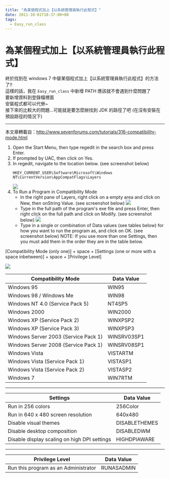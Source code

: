 ```yaml
---
title: "為某個程式加上【以系統管理員執行此程式】"
date: 2011-10-01T18:37:00+08
tags:
  - Easy_run_class
---
```

# 為某個程式加上【以系統管理員執行此程式】

終於找到在 windows 7 中替某個程式加上【以系統管理員執行此程式】的方法了!!  
這樣的話，我在 `Easy_run_class` 中新增 PATH 應該就不會遇到什麼問題了  
要新增資料到登錄檔裡面  
安裝程式都可以代勞~  
接下來的比較大的問題...可能就是要怎麼辦找到 JDK 的路徑了吧 (在沒有安裝在預設路徑的情況下)

- - -

本文章轉載自：<http://www.sevenforums.com/tutorials/316-compatibility-mode.html>

1. Open the Start Menu, then type regedit in the search box and press Enter.
2. If prompted by UAC, then click on Yes.
3. In regedit, navigate to the location below. (see screenshot below)
    ```
    HKEY_CURRENT_USER\Software\Microsoft\Windows NT\CurrentVersion\AppCompatFlags\Layers
    ```
    ![](http://www.sevenforums.com/attachments/tutorials/69881d1272443655t-compatibility-mode-reg1.jpg)
4. To Run a Program in Compatibility Mode
    - In the right pane of Layers, right click on a empty area and click on New, then onString Value. (see screenshot below)
        ![](http://www.sevenforums.com/attachments/tutorials/69882d1272443655t-compatibility-mode-reg2.jpg)
    - Type in the full path of the program's exe file and press Enter, then right click on the full path and click on Modify. (see screenshot below)
        ![](http://www.sevenforums.com/attachments/tutorials/69883d1272443655t-compatibility-mode-reg3.jpg)
    - Type in a single or combination of Data values (see tables below) for how you want to run the program as, and click on OK. (see screenshot below)
        NOTE: If you use more than one Settings, then you must add them in the order they are in the table below.

\[Compatibility Mode (only one)\] + space + \[Settings (one or more with a space inbetween)\] + space + \[Privilege Level\]

![](http://www.sevenforums.com/attachments/tutorials/69884d1272443655t-compatibility-mode-reg4.jpg)

| Compatibility Mode | Data Value |
| --- | --- |
| Windows 95 | WIN95 |
| Windows 98 / Windows Me | WIN98 |
| Windows NT 4.0 (Service Pack 5) | NT4SP5 |
| Windows 2000 | WIN2000 |
| Windows XP (Service Pack 2) | WINXPSP2 |
| Windows XP (Service Pack 3) | WINXPSP3 |
| Windows Server 2003 (Service Pack 1) | WINSRV03SP1 |
| Windows Server 2008 (Service Pack 1) | WINSRV08SP1 |
| Windows Vista | VISTARTM |
| Windows Vista (Service Pack 1) | VISTASP1 |
| Windows Vista (Service Pack 2) | VISTASP2 |
| Windows 7 | WIN7RTM |

- - -

| Settings | Data Value |
| --- | --- |
| Run in 256 colors | 256Color |
| Run in 640 x 480 screen resolution | 640x480 |
| Disable visual themes | DISABLETHEMES |
| Disable desktop composition | DISABLEDWM |
| Disable display scaling on high DPI settings | HIGHDPIAWARE |

- - -

| Privilege Level | Data Value |
| --- | --- |
| Run this program as an Administrator | RUNASADMIN |
